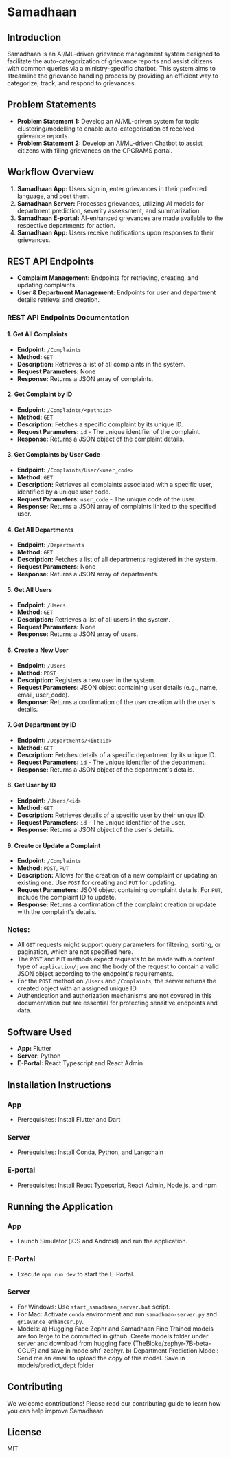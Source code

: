 # Samadhaan

## Introduction
Samadhaan is an AI/ML-driven grievance management system designed to facilitate the auto-categorization of grievance reports and assist citizens with common queries via a ministry-specific chatbot. This system aims to streamline the grievance handling process by providing an efficient way to categorize, track, and respond to grievances.

## Problem Statements
- **Problem Statement 1:** Develop an AI/ML-driven system for topic clustering/modelling to enable auto-categorisation of received grievance reports.
- **Problem Statement 2:** Develop an AI/ML-driven Chatbot to assist citizens with filing grievances on the CPGRAMS portal.

## Workflow Overview
1. **Samadhaan App:** Users sign in, enter grievances in their preferred language, and post them.
2. **Samadhaan Server:** Processes grievances, utilizing AI models for department prediction, severity assessment, and summarization.
3. **Samadhaan E-portal:** AI-enhanced grievances are made available to the respective departments for action.
4. **Samadhaan App:** Users receive notifications upon responses to their grievances.

## REST API Endpoints
- **Complaint Management:** Endpoints for retrieving, creating, and updating complaints.
- **User & Department Management:** Endpoints for user and department details retrieval and creation.

### REST API Endpoints Documentation

#### 1. Get All Complaints
- **Endpoint:** `/Complaints`
- **Method:** `GET`
- **Description:** Retrieves a list of all complaints in the system.
- **Request Parameters:** None
- **Response:** Returns a JSON array of complaints.

#### 2. Get Complaint by ID
- **Endpoint:** `/Complaints/<path:id>`
- **Method:** `GET`
- **Description:** Fetches a specific complaint by its unique ID.
- **Request Parameters:** `id` - The unique identifier of the complaint.
- **Response:** Returns a JSON object of the complaint details.

#### 3. Get Complaints by User Code
- **Endpoint:** `/Complaints/User/<user_code>`
- **Method:** `GET`
- **Description:** Retrieves all complaints associated with a specific user, identified by a unique user code.
- **Request Parameters:** `user_code` - The unique code of the user.
- **Response:** Returns a JSON array of complaints linked to the specified user.

#### 4. Get All Departments
- **Endpoint:** `/Departments`
- **Method:** `GET`
- **Description:** Fetches a list of all departments registered in the system.
- **Request Parameters:** None
- **Response:** Returns a JSON array of departments.

#### 5. Get All Users
- **Endpoint:** `/Users`
- **Method:** `GET`
- **Description:** Retrieves a list of all users in the system.
- **Request Parameters:** None
- **Response:** Returns a JSON array of users.

#### 6. Create a New User
- **Endpoint:** `/Users`
- **Method:** `POST`
- **Description:** Registers a new user in the system.
- **Request Parameters:** JSON object containing user details (e.g., name, email, user_code).
- **Response:** Returns a confirmation of the user creation with the user's details.

#### 7. Get Department by ID
- **Endpoint:** `/Departments/<int:id>`
- **Method:** `GET`
- **Description:** Fetches details of a specific department by its unique ID.
- **Request Parameters:** `id` - The unique identifier of the department.
- **Response:** Returns a JSON object of the department's details.

#### 8. Get User by ID
- **Endpoint:** `/Users/<id>`
- **Method:** `GET`
- **Description:** Retrieves details of a specific user by their unique ID.
- **Request Parameters:** `id` - The unique identifier of the user.
- **Response:** Returns a JSON object of the user's details.

#### 9. Create or Update a Complaint
- **Endpoint:** `/Complaints`
- **Method:** `POST`, `PUT`
- **Description:** Allows for the creation of a new complaint or updating an existing one. Use `POST` for creating and `PUT` for updating.
- **Request Parameters:** JSON object containing complaint details. For `PUT`, include the complaint ID to update.
- **Response:** Returns a confirmation of the complaint creation or update with the complaint's details.

### Notes:
- All `GET` requests might support query parameters for filtering, sorting, or pagination, which are not specified here.
- The `POST` and `PUT` methods expect requests to be made with a content type of `application/json` and the body of the request to contain a valid JSON object according to the endpoint's requirements.
- For the `POST` method on `/Users` and `/Complaints`, the server returns the created object with an assigned unique ID.
- Authentication and authorization mechanisms are not covered in this documentation but are essential for protecting sensitive endpoints and data.
  
## Software Used
- **App:** Flutter
- **Server:** Python
- **E-Portal:** React Typescript and React Admin

## Installation Instructions
### App
- Prerequisites: Install Flutter and Dart

### Server
- Prerequisites: Install Conda, Python, and Langchain

### E-portal
- Prerequisites: Install React Typescript, React Admin, Node.js, and npm

## Running the Application
### App
- Launch Simulator (iOS and Android) and run the application.

### E-Portal
- Execute `npm run dev` to start the E-Portal.

### Server
- For Windows: Use `start_samadhaan_server.bat` script.
- For Mac: Activate `conda` environment and run `samadhaan-server.py` and `grievance_enhancer.py`.
- Models:
  a) Hugging Face Zephr and Samadhaan Fine Trained models are too large to be committed in github. Create models folder under server and download from hugging face (TheBloke/zephyr-7B-beta-GGUF) and save in models/hf-zephyr.
  b) Department Prediction Model: Send me an email to upload the copy of this model. Save in models/predict_dept folder

## Contributing
We welcome contributions! Please read our contributing guide to learn how you can help improve Samadhaan.

## License
MIT

